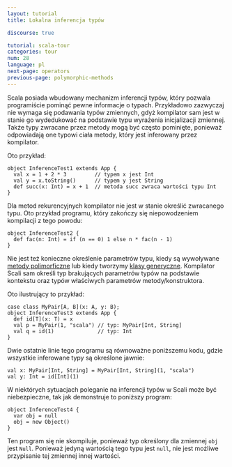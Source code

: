 ```yaml
---
layout: tutorial
title: Lokalna inferencja typów

discourse: true

tutorial: scala-tour
categories: tour
num: 28
language: pl
next-page: operators
previous-page: polymorphic-methods
---
```


Scala posiada wbudowany mechanizm inferencji typów, który pozwala programiście pominąć pewne informacje o typach. Przykładowo zazwyczaj nie wymaga się podawania typów zmiennych, gdyż kompilator sam jest w stanie go wydedukować na podstawie typu wyrażenia inicjalizacji zmiennej. Także typy zwracane przez metody mogą być często pominięte, ponieważ odpowiadają one typowi ciała metody, który jest inferowany przez kompilator.

Oto przykład:

```tut
object InferenceTest1 extends App {
  val x = 1 + 2 * 3         // typem x jest Int
  val y = x.toString()      // typem y jest String
  def succ(x: Int) = x + 1  // metoda succ zwraca wartości typu Int
}
```

Dla metod rekurencyjnych kompilator nie jest w stanie określić zwracanego typu. Oto przykład programu, który zakończy się niepowodzeniem kompilacji z tego powodu:

```tut:fail
object InferenceTest2 {
  def fac(n: Int) = if (n == 0) 1 else n * fac(n - 1)
}
```

Nie jest też konieczne określenie parametrów typu, kiedy są wywoływane [metody polimorficzne](polymorphic-methods.html) lub kiedy tworzymy [klasy generyczne](generic-classes.html). Kompilator Scali sam określi typ brakujących parametrów typów na podstawie kontekstu oraz typów właściwych parametrów metody/konstruktora.

Oto ilustrujący to przykład:

```
case class MyPair[A, B](x: A, y: B);
object InferenceTest3 extends App {
  def id[T](x: T) = x
  val p = MyPair(1, "scala") // typ: MyPair[Int, String]
  val q = id(1)              // typ: Int
}
```

Dwie ostatnie linie tego programu są równoważne poniższemu kodu, gdzie wszystkie inferowane typy są określone jawnie:

```
val x: MyPair[Int, String] = MyPair[Int, String](1, "scala")
val y: Int = id[Int](1)
```

W niektórych sytuacjach poleganie na inferencji typów w Scali może być niebezpieczne, tak jak demonstruje to poniższy program:

```tut:fail
object InferenceTest4 {
  var obj = null
  obj = new Object()
}
```

Ten program się nie skompiluje, ponieważ typ określony dla zmiennej `obj` jest `Null`. Ponieważ jedyną wartością tego typu jest `null`, nie jest możliwe przypisanie tej zmiennej innej wartości.
